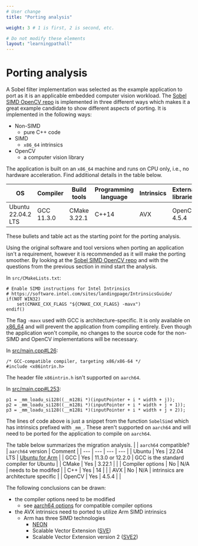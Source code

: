 ```yaml
---
# User change
title: "Porting analysis" 

weight: 3 # 1 is first, 2 is second, etc.

# Do not modify these elements
layout: "learningpathall"
---
```


# Porting analysis 

A Sobel filter implementation was selected as the example application to port as it is an applicable embedded computer vision workload. The [Sobel SIMD OpenCV repo](https://github.com/m3y54m/sobel-simd-opencv/) is implemented in three different ways which makes it a great example candidate to show different aspects of porting. It is implemented in the following ways:
* Non-SIMD
  * pure C++ code
* SIMD 
  * `x86_64` intrinsics
* OpenCV
  * a computer vision library

The application is built on an `x86_64` machine and runs on CPU only, i.e., no hardware acceleration. Find additional details in the table below.

| OS | Compiler | Build tools | Programming language | Intrinsics | External libraries |
| --- | --- | --- | --- | --- | --- |
| Ubuntu 22.04.2 LTS | GCC 11.3.0 | CMake 3.22.1 | C++14 | AVX | OpenCV 4.5.4 |

These bullets and table act as the starting point for the porting analysis.

Using the original software and tool versions when porting an application isn't a requirement, however it is recommended as it will make the porting smoother. By looking at the [Sobel SIMD OpenCV repo](https://github.com/m3y54m/sobel-simd-opencv/) and with the questions from the previous section in mind start the analysis.

In `src/CMakeLists.txt`:
```output
# Enable SIMD instructions for Intel Intrinsics
# https://software.intel.com/sites/landingpage/IntrinsicsGuide/
if(NOT WIN32)
    set(CMAKE_CXX_FLAGS "${CMAKE_CXX_FLAGS} -mavx")
endif()
```
  
The flag `-mavx` used with GCC is architecture-specific. It is only available on [x86_64](https://man7.org/linux/man-pages/man1/gcc.1.html) and will prevent the application from compiling entirely. Even though the application won't compile, no changes to the source code for the non-SIMD and OpenCV implementations will be necessary.

In [src/main.cpp#L26](https://github.com/m3y54m/sobel-simd-opencv/blob/master/src/main.cpp#L26):
```output
/* GCC-compatible compiler, targeting x86/x86-64 */
#include <x86intrin.h>
```

The header file `x86intrin.h` isn't supported on `aarch64`.

In [src/main.cpp#L253](https://github.com/m3y54m/sobel-simd-opencv/blob/master/src/main.cpp#L253):
```output
p1 = _mm_loadu_si128((__m128i *)(inputPointer + i * width + j));
p2 = _mm_loadu_si128((__m128i *)(inputPointer + i * width + j + 1));
p3 = _mm_loadu_si128((__m128i *)(inputPointer + i * width + j + 2));
```

The lines of code above is just a snippet from the function `SobelSimd` which has intrinsics prefixed with `_mm_`. These aren't supported on `aarch64` and will need to be ported for the application to compile on `aarch64`.

The table below summarizes the migration analysis.
| | `aarch64` compatible? | `aarch64` version | Comment |
| --- | --- | --- | --- |
| Ubuntu           | Yes | 22.04 LTS        | [Ubuntu for Arm](https://ubuntu.com/download/server/arm) |
| GCC              | Yes | 11.3.0 or 12.2.0 | GCC is the standard compiler for Ubuntu |
| CMake            | Yes | 3.22.1           | |
| Compiler options | No  | N/A              | needs to be modifed |
| C++              | Yes | 14               | |
| AVX              | No  | N/A              | intrinsics are architecture specific |
| OpenCV           | Yes | 4.5.4            | |

The following conclusions can be drawn:
* the compiler options need to be modified
  * see [aarch64 options](https://gcc.gnu.org/onlinedocs/gcc/AArch64-Options.html) for compatible compiler options
* the AVX intrinsics need to ported to utilize Arm SIMD intrinsics
  * Arm has three SIMD technologies
    * [NEON](https://developer.arm.com/documentation/den0018/a)
    * Scalable Vector Extension ([SVE](https://developer.arm.com/documentation/102131/0100/?lang=en))
    * Scalable Vector Extension version 2 ([SVE2](https://developer.arm.com/documentation/102340/0100/Introducing-SVE2?lang=en))